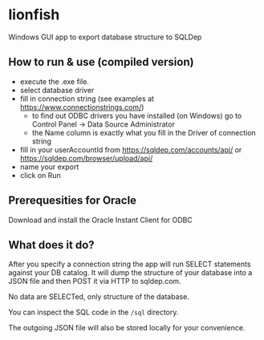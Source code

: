 # lionfish
Windows GUI app to export database structure to SQLDep

## How to run & use (compiled version)

- execute the .exe file.
- select database driver
- fill in connection string (see examples at https://www.connectionstrings.com/)
   - to find out ODBC drivers you have installed (on Windows) go to Control Panel -> Data Source Administrator
   - the Name column is exactly what you fill in the Driver of connection string
- fill in your userAccountId from https://sqldep.com/accounts/api/ or  https://sqldep.com/browser/upload/api/
- name your export
- click on Run

## Prerequesities for Oracle

Download and install the Oracle Instant Client for ODBC

## What does it do?

After you specify a connection string the app will run SELECT
statements against your DB catalog. It will dump the
structure of your database into a JSON file and then POST it
via HTTP to sqldep.com.

No data are SELECTed, only structure of the database.

You can inspect the SQL code in the `/sql` directory.

The outgoing JSON file will also be stored locally for your convenience.
